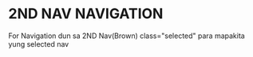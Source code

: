 # 2ND NAV NAVIGATION 
For Navigation dun sa 2ND Nav(Brown) class="selected" para mapakita yung selected nav